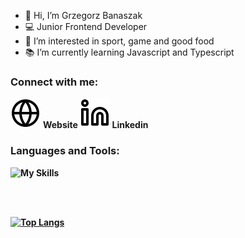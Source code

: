 - 👋 Hi, I’m Grzegorz Banaszak
- 💻 Junior Frontend Developer
- 👀 I’m interested in sport, game and good food
- 📚 I’m currently learning Javascript and Typescript

### Connect with me:

[![website](./img/globe-light.svg)](https://codegrzegorz.com) <b>Website
[![website](./img/linkedin-light.svg)](https://www.linkedin.com/in/grzegorz-banaszak/) <b>Linkedin

### Languages and Tools:

![My Skills](https://skillicons.dev/icons?i=js,ts,html,css,sass,styledcomponents,react,redux,vue,nodejs,nestjs,firebase,mongodb,figma,git,github,vscode,docker,mysql)

<br />
<br />
  
 [![Top Langs](https://github-readme-stats.vercel.app/api/top-langs/?username=GrzegorzBanaszak&layout=compact)](https://github.com/anuraghazra/github-readme-stats)

